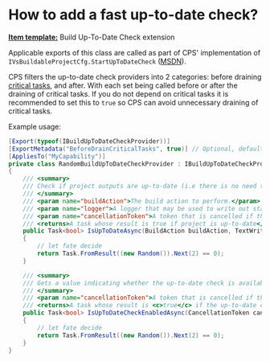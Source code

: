 # How to add a fast up-to-date check?

**[Item template:](project_item_templates.md)** Build Up-To-Date Check extension

Applicable exports of this class are called as part of CPS' implementation of 
`IVsBuildableProjectCfg.StartUpToDateCheck` ([MSDN](https://msdn.microsoft.com/en-us/library/microsoft.visualstudio.shell.interop.ivsbuildableprojectcfg.startuptodatecheck.aspx)).

CPS filters the up-to-date check providers into 2 categories: before draining [critical tasks](../scenario/defer_critical_project_operations.md),
and after. With each set being called before or after the draining of critical tasks. If you do not
depend on critical tasks it is recommended to set this to `true` so CPS can avoid unnecessary
draining of critical tasks.

Example usage:

```csharp
[Export(typeof(IBuildUpToDateCheckProvider))]
[ExportMetadata("BeforeDrainCriticalTasks", true)] // Optional, default value is false
[AppliesTo("MyCapability")]
private class RandomBuildUpToDateCheckProvider : IBuildUpToDateCheckProvider
{
    /// <summary>
    /// Check if project outputs are up-to-date (i.e there is no need to build)
    /// </summary>
    /// <param name="buildAction">The build action to perform.</param>
    /// <param name="logger">A logger that may be used to write out status or information messages regarding the up-to-date check.</param>
    /// <param name="cancellationToken">A token that is cancelled if the caller loses interest in the result.</param>
    /// <returns>A task whose result is true if project is up-to-date</returns>
    public Task<bool> IsUpToDateAsync(BuildAction buildAction, TextWriter logger, CancellationToken cancellationToken = default(CancellationToken))
    {
        // let fate decide
        return Task.FromResult((new Random()).Next(2) == 0);
    }

    /// <summary>
    /// Gets a value indicating whether the up-to-date check is available at the moment.
    /// </summary>
    /// <param name="cancellationToken">A token that is cancelled if the caller loses interest in the result.</param>
    /// <returns>A task whose result is <c>true</c> if the up-to-date check is enabled.</returns>
    public Task<bool> IsUpToDateCheckEnabledAsync(CancellationToken cancellationToken = default(CancellationToken))
    {
        // let fate decide
        return Task.FromResult((new Random()).Next(2) == 0);
    }
}
```
